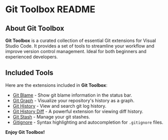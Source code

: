# Git Toolbox README

## About Git Toolbox

**Git Toolbox** is a curated collection of essential Git extensions for Visual Studio Code. It provides a set of tools to streamline your workflow and improve version control management. Ideal for both beginners and experienced developers.

## Included Tools

Here are the extensions included in **Git Toolbox**:

- [Git Blame](https://marketplace.visualstudio.com/items?itemName=waderyan.gitblame) - Show git blame information in the status bar.
- [Git Graph](https://marketplace.visualstudio.com/items?itemName=mhutchie.git-graph) - Visualize your repository's history as a graph.
- [Git History](https://marketplace.visualstudio.com/items?itemName=donjayamanne.githistory) - View and search git log history.
- [Git History Diff](https://marketplace.visualstudio.com/items?itemName=huizhou.githd) - A powerful extension for viewing diff history.
- [Git Stash](https://marketplace.visualstudio.com/items?itemName=arturock.gitstash) - Manage your git stashes.
- [Gitignore](https://marketplace.visualstudio.com/items?itemName=codezombiech.gitignore) - Syntax highlighting and autocompletion for `.gitignore` files.


**Enjoy Git Toolbox!**

